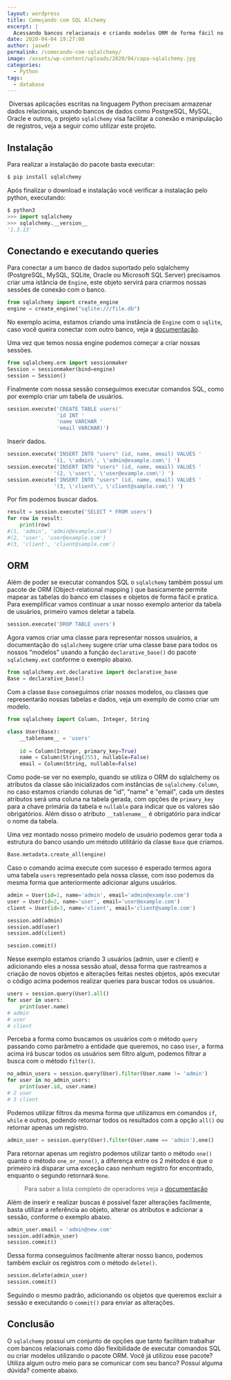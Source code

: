 ```yaml
---
layout: wordpress
title: Começando com SQL Alchemy
excerpt: |
  Acessando bancos relacionais e criando modelos ORM de forma fácil no Python
date: 2020-04-04 19:27:00
author: jaswdr
permalink: /comecando-com-sqlalchemy/
image: /assets/wp-content/uploads/2020/04/capa-sqlalchemy.jpg
categories:
  - Python
tags:
  - database
---
```


​	Diversas aplicaçōes escritas na linguagem Python precisam armazenar dados relacionais, usando bancos de dados como PostgreSQL, MySQL, Oracle e outros, o projeto `sqlalchemy` visa facilitar a conexão e manipulação de registros, veja a seguir como utilizar este projeto.

## Instalação

Para realizar a instalação do pacote basta executar:

```python
$ pip install sqlalchemy
```

Após finalizar o download e instalação você verificar a instalação pelo python, executando:

```python
$ python3
>>> import sqlalchemy
>>> sqlalchemy.__version__
'1.3.13'
```

## Conectando e executando queries

Para conectar a um banco de dados suportado pelo sqlalchemy (PostgreSQL, MySQL, SQLite, Oracle ou Microsoft SQL Server) precisamos criar uma istância de `Engine`, este objeto servirá para criarmos nossas sessões de conexão com o banco.

```python
from sqlalchemy import create_engine
engine = create_engine("sqlite:///file.db")
```

No exemplo acima, estamos criando uma instância de `Engine` com o `sqlite`, caso você queira conectar com outro banco, veja a [documentação](https://docs.sqlalchemy.org/en/13/dialects/index.html).

Uma vez que temos nossa engine podemos começar a criar nossas sessões.

```python
from sqlalchemy.orm import sessionmaker
Session = sessionmaker(bind=engine)
session = Session()
```

Finalmente com nossa sessão conseguimos executar comandos SQL, como por exemplo criar um tabela de usuários.

```python
session.execute('CREATE TABLE users('
               	'id INT '
               	'name VARCHAR '
               	'email VARCHAR)')
```

Inserir dados.

```python
session.execute('INSERT INTO "users" (id, name, email) VALUES '
               '(1, \'admin\', \'admin@example.com\') ')
session.execute('INSERT INTO "users" (id, name, email) VALUES '
               '(2, \'user\', \'user@example.com\') ')
session.execute('INSERT INTO "users" (id, name, email) VALUES '
               '(3, \'client\', \'client@sample.com\') ')
```

Por fim podemos buscar dados.

```python
result = session.execute('SELECT * FROM users')
for row in result:
    print(row)
#(1, 'admin', 'admin@example.com')
#(2, 'user', 'user@example.com')
#(3, 'client', 'client@sample.com')
```

## ORM

Além de poder se executar comandos SQL o `sqlalchemy` também possuí um pacote de ORM (Object-relational mapping ) que basicamente permite mapear as tabelas do banco em classes e objetos de forma fácil e pratica. Para exemplificar vamos continuar a usar nosso exemplo anterior da tabela de usuários, primeiro vamos deletar a tabela.

```python
session.execute('DROP TABLE users')
```

Agora vamos criar uma classe para representar nossos usuários, a documentação do `sqlalchemy` sugere criar uma classe base para todos os nossos "modelos" usando a função `declarative_base()` do pacote `sqlalchemy.ext` conforme o exemplo abaixo.

```python
from sqlalchemy.ext.declarative import declarative_base
Base = declarative_base()
```

Com a classe `Base` conseguimos criar nossos modelos, ou classes que representarão nossas tabelas e dados, veja um exemplo de como criar um modelo.

```python
from sqlalchemy import Column, Integer, String

class User(Base):
    __tablename__ = 'users'
    
    id = Column(Integer, primary_key=True)
    name = Column(String(255), nullable=False)
    email = Column(String, nullable=False)
```

Como pode-se ver no exemplo, quando se utiliza o ORM do sqlalchemy os atributos da classe são inicializados com instâncias de `sqlalchemy.Column`, no caso estamos criando colunas de "id", "name" e "email", cada um destes atributos será uma coluna na tabela gerada, com opções de `primary_key` para a chave primária da tabela e `nullable` para indicar que os valores são obrigatórios. Além disso o atributo `__tablename__` é obrigatório para indicar o nome da tabela.

Uma vez montado nosso primeiro modelo de usuário podemos gerar toda a estrutura do banco usando um método utilitário da classe `Base` que criamos.

```python
Base.metadata.create_all(engine)
```

Caso o comando acima execute com sucesso é esperado termos agora uma tabela `users` representado pela nossa classe, com isso podemos da mesma forma que anteriormente adicionar alguns usuários.

```python
admin = User(id=1, name='admin', email='admin@example.com')
user = User(id=2, name='user', email='user@example.com')
client = User(id=3, name='client', email='client@sample.com')

session.add(admin)
session.add(user)
session.add(client)

session.commit()
```

Nesse exemplo estamos criando 3 usuários (admin, user e client) e adicionando eles a nossa sessão atual, dessa forma que rastreamos a criação de novos objetos e alterações feitas nestes objetos, após executar o código acima podemos realizar queries para buscar todos os usuários.

```python
users = session.query(User).all()
for user in users:
    print(user.name)
# admin
# user
# client
```

Perceba a forma como buscamos os usuários com o método `query` passando como parâmetro a entidade que queremos, no caso `User`, a forma acima irá buscar todos os usuários sem filtro algum, podemos filtrar a busca com o método `filter()`.

```python
no_admin_users = session.query(User).filter(User.name != 'admin')
for user in no_admin_users:
    print(user.id, user.name)
# 2 user
# 3 client
```

Podemos utilizar filtros da mesma forma que utilizamos em comandos `if`, `while` e outros, podendo retornar todos os resultados com a opção `all()` ou retornar apenas um registro.

```python
admin_user = session.query(User).filter(User.name == 'admin').one()
```

Para retornar apenas um registro podemos utilizar tanto o método `one()` quanto o método `one_or_none()`, a diferença entre os 2 métodos é que o primeiro irá disparar uma exceção caso nenhum registro for encontrado, enquanto o segundo retornará `None`.

> Para saber a lista completo de operadores veja a [documentação](https://docs.sqlalchemy.org/en/13/orm/tutorial.html#common-filter-operators)

Além de inserir e realizar buscas é possível fazer alterações facilmente, basta utilizar a referência ao objeto, alterar os atributos e adicionar a sessão, conforme o exemplo abaixo.

```python
admin_user.email = 'admin@new.com'
session.add(admin_user)
session.commit()
```

Dessa forma conseguimos facilmente alterar nosso banco, podemos também excluir os registros com o método `delete()`.

```python
session.delete(admin_user)
session.commit()
```

Seguindo o mesmo padrão, adicionando os objetos que queremos excluir a sessão e executando o `commit()` para enviar as alterações.

## Conclusão

O `sqlalchemy` possuí um conjunto de opções que tanto facilitam trabalhar com bancos relacionais como dão flexibilidade de executar comandos SQL ou criar modelos utilizando o pacote ORM. Você já utilizou esse pacote? Utiliza algum outro meio para se comunicar com seu banco? Possuí alguma dúvida? comente abaixo.
